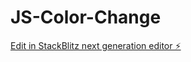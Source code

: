 # JS-Color-Change

[Edit in StackBlitz next generation editor ⚡️](https://stackblitz.com/~/github.com/anshig135/JS-Color-Change)